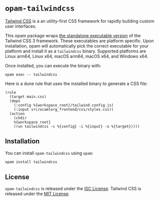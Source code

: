 # `opam-tailwindcss`

[Tailwind CSS](https://tailwindcss.com) is a an utility-first CSS framework for rapidly building custom user interfaces.

This opam package wraps [the standalone executable version](https://tailwindcss.com/blog/standalone-cli) of the Tailwind CSS 3 framework. These executables are platform specific. Upon installation, opam will automatically pick the correct executable for your platform and install it as a `tailwindcss` binary. Supported platforms are Linux arm64, Linux x64, macOS arm64, macOS x64, and Windows x64.

Once installed, you can execute the binary with:

```
opam exec -- tailwindcss
```

Here is a dune rule that uses the installed binary to generate a CSS file:

```
(rule
  (target main.css)
  (deps
    (:config %{workspace_root}/tailwind.config.js)
    (:input src/ocamlorg_frontend/css/styles.css))
  (action
    (chdir
    %{workspace_root}
    (run tailwindcss -c %{config} -i %{input} -o %{target}))))
```

## Installation

You can install `opam-tailwindcss` using `opam`:

```bash
opam install tailwindcss
```

## License

`opam-tailwindcss` is released under the [ISC License](https://opensource.org/licenses/ISC).
Tailwind CSS is released under the [MIT License](https://opensource.org/licenses/MIT).

